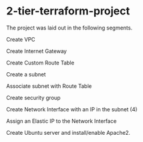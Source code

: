 # 2-tier-terraform-project

The project was laid out in the following segments.

Create VPC

Create Internet Gateway

Create Custom Route Table

Create a subnet

Associate subnet with Route Table

Create security group

Create Network Interface with an IP in the subnet (4)

Assign an Elastic IP to the Network Interface

Create Ubuntu server and install/enable Apache2.
